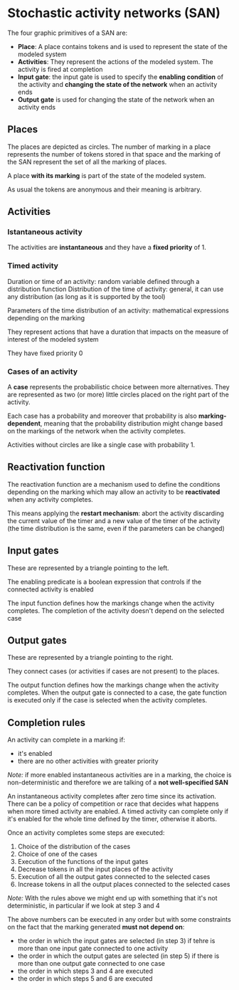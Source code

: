 # Stochastic activity networks (SAN)

The four graphic primitives of a SAN are:

- **Place**: A place contains tokens and is used to represent the state of the modeled system
- **Activities**: They represent the actions of the modeled system. The activity is fired at completion
- **Input gate**: the input gate is used to specify the **enabling condition** of the activity and **changing the state of the network** when an activity ends
- **Output gate** is used for changing the state of the network when an activity ends

## Places

The places are depicted as circles. The number of marking in a place represents the number of tokens stored in that space and the marking of the SAN represent the set of all the marking of places.

A place **with its marking** is part of the state of the modeled system.

As usual the tokens are anonymous and their meaning is arbitrary.

## Activities

### Istantaneous activity

The activities are **instantaneous** and they have a **fixed priority** of 1.

### Timed activity

Duration or time of an activity: random variable defined
through a distribution function
Distribution of the time of activity: general, it can use any distribution (as long as it is supported by the tool)

Parameters of the time distribution of an activity: mathematical expressions depending on the marking

They represent actions that have a duration that impacts on the measure of interest of the modeled system

They have fixed priority 0

### Cases of an activity

A **case** represents the probabilistic choice between more alternatives. They are represented as two (or more) little circles placed on the right part of the activity.

Each case has a probability and moreover that probability is also **marking-dependent**, meaning that the probability distribution might change based on the markings of the network when the activity completes.

Activities without circles are like a single case with probability 1.

## Reactivation function

The reactivation function are a mechanism used to define the conditions depending on the marking which may allow an activity to be **reactivated** when any activity completes.

This means applying the **restart mechanism**: abort the activity discarding the current value of the timer and a new value of the timer of the activity (the time distribution is the same, even if the parameters can be changed)

## Input gates

These are represented by a triangle pointing to the left.

The enabling predicate is a boolean expression that controls if the connected activity is enabled

The input function defines how the markings change when the activity completes. The completion of the activity doesn't depend on the selected case

## Output gates

These are represented by a triangle pointing to the right.

They connect cases (or activities if cases are not present) to the places.

The output function defines how the markings change when the activity completes. When the output gate is connected to a case, the gate function is executed only if the case is selected when the activity completes.

## Completion rules

An activity can complete in a marking if:

- it's enabled
- there are no other activities with greater priority

*Note:* if more enabled instantaneous activities are in a marking, the choice is non-deterministic and therefore we are talking of a **not well-specified SAN**

An instantaneous activity completes after zero time since its activation. There can be a policy of competition or race that decides what happens when more timed activity are enabled. A timed activity can complete only if it's enabled for the whole time defined by the timer, otherwise it aborts.

Once an activity completes some steps are executed:

1. Choice of the distribution of the cases
2. Choice of one of the cases
3. Execution of the functions of the input gates
4. Decrease tokens in all the input places of the activity
5. Execution of all the output gates connected to the selected cases
6. Increase tokens in all the output places connected to the selected cases

*Note:* With the rules above we might end up with something that it's not deterministic, in particular if we look at step 3 and 4

The above numbers can be executed in any order but with some constraints on the fact that the marking generated **must not depend on**:

- the order in which the input gates are selected (in step 3) if tehre is more than one input gate connected to one activity
- the order in which the output gates are selected (in step 5) if there is more than one output gate connected to one case
- the order in which steps 3 and 4 are executed
- the order in which steps 5 and 6 are executed
